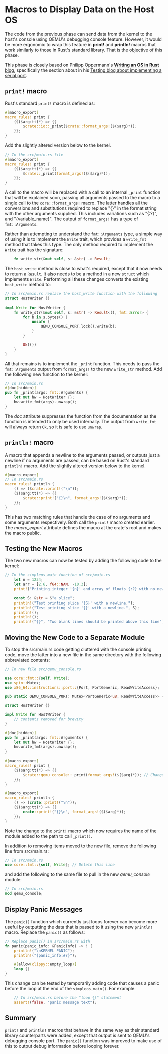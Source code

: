 # Macros to Display Data on the Host OS

The code from the previous phase can send data from the kernel to the host's console using QEMU's debugging console feature. However, it would be more ergonomic to wrap this feature in __print!__ and __println!__ macros that work similarly to those in Rust's standard library. That is the objective of this phase.

This phase is closely based on Philipp Oppermann's [__Writing an OS in Rust__ blog](https://os.phil-opp.com/), specifically the section about in his [Testing blog about implementing a serial port](https://os.phil-opp.com/testing/#serial-port).

## `print!` macro

Rust's standard `print!` macro is defined as:

```rust
#[macro_export]
macro_rules! print {
    ($($arg:tt)*) => {{
        $crate::io::_print($crate::format_args!($($arg)*));
    }};
}
```

Add the slightly altered version below to the kernel.
```rust
// In the src/main.rs file
#[macro_export]
macro_rules! print {
    ($($arg:tt)*) => {{
        $crate::_print(format_args!($($arg)*));
    }};
}
```

A call to the macro will be replaced with a call to an internal `_print` function that will be explained soon, passing all arguments passed to the macro to a single call to the `core::format_args!` macro. The latter handles all the conversions and substitutions required to replace "{}" in the format string with the other arguments supplied. This includes variations such as "{:?}", and "{variable_name}". The output of `format_args!` has a type of `fmt::Arguments`.

Rather than attempting to understand the `fmt::Arguments` type, a simple way of using it is to implement the `Write` trait, which provides a `write_fmt` method that takes this type. The only method required to implement the `Write` trait has the signature:
```rust
    fn write_str(&mut self, s: &str) -> Result;
```

The `host_write` method is close to what's required, except that it now needs to return a `Result`. It also needs to be a method in a new `struct` which implements `Write`. Performing all these changes converts the existing `host_write` method to:

```rust
// In src/main.rs replace the host_write function with the following
struct HostWriter {}

impl Write for HostWriter {
    fn write_str(&mut self, s: &str) -> Result<(), fmt::Error> {
        for b in s.bytes() {
            unsafe {
                QEMU_CONSOLE_PORT.lock().write(b);
            }
        }

        Ok(())
    }
}
```

All that remains is to implement the `_print` function. This needs to pass the `fmt::Arguments` output from `format_args!` to the new `write_str` method. Add the following new function to the kernel:

```rust
// In src/main.rs 
#[doc(hidden)]
pub fn _print(args: fmt::Arguments) {
    let mut hw = HostWriter {};
    hw.write_fmt(args).unwrap();
}
```

The _doc_ attribute suppresses the function from the documentation as the function is intended to only be used internally. The output from `write_fmt` will always return `Ok`, so it is safe to use `unwrap`.

## `println!` macro

A macro that appends a newline to the arguments passed, or outputs just a newline if no arguments are passed, can be based on Rust's standard `println!` macro. Add the slightly altered version below to the kernel.

```rust
#[macro_export]
// In src/main.rs 
macro_rules! println {
    () => ($crate::print!("\n"));
    ($($arg:tt)*) => {{
        $crate::print!("{}\n", format_args!($($arg)*));
    }};
}
```

This has two matching rules that handle the case of no arguments and some arguments respectively. Both call the `print!` macro created earlier. The _macro_export_ attribute defines the macro at the crate's root and makes the macro public.

## Testing the New Macros

The two new macros can now be tested by adding the following code to the kernel:

```rust
// In the simpleos_main function of src/main.rs
    let n = 1234;
    let arr = [2.6, f64::NAN, -10.3];
    print!("Printing integer '{n}' and array of floats {:?} with no newline. ", arr);

    const S: &str = &"a slice";
    println!("Test printing slice '{S}' with a newline.");
    println!("Test printing slice '{}' with a newline.", S);
    println!();
    println!();
    println!("{}", "Two blank lines should be printed above this line");
```

## Moving the New Code to a Separate Module

To stop the src/main.rs code getting cluttered with the console printing code, move the latter into a new file in the same directory with the following abbreviated contents:

```rust
// In new file src/qemu_console.rs

use core::fmt::{self, Write};
use spin::Mutex;
use x86_64::instructions::port::{Port, PortGeneric, ReadWriteAccess};

pub static QEMU_CONSOLE_PORT: Mutex<PortGeneric<u8, ReadWriteAccess>> = Mutex::new(Port::new(0xE9));

struct HostWriter {}

impl Write for HostWriter {
    // contents removed for brevity
}

#[doc(hidden)]
pub fn _print(args: fmt::Arguments) {
    let mut hw = HostWriter {};
    hw.write_fmt(args).unwrap();
}

#[macro_export]
macro_rules! print {
    ($($arg:tt)*) => {{
        $crate::qemu_console::_print(format_args!($($arg)*)); // Changed code
    }};
}

#[macro_export]
macro_rules! println {
    () => (crate::print!("\n"));
    ($($arg:tt)*) => {{
        crate::print!("{}\n", format_args!($($arg)*));
    }};
}
```

Note the change to the `print!` macro which now requires the name of the module added to the path to call `_print()`.

In addition to removing items moved to the new file, remove the following line from src/main.rs:
```rust
// In src/main.rs
use core::fmt::{self, Write}; // Delete this line
```

and add the following to the same file to pull in the new _qemu_console_ module:
```rust
// In src/main.rs
mod qemu_console;
```

## Display Panic Messages

The `panic()` function which currently just loops forever can become more useful by outputting the data that is passed to it using the new `println!` macro. Replace the `panic()`  as follows:

```rust
// Replace panic() in src/main.rs with
fn panic(panic_info: &PanicInfo) -> ! {
    println!("\nKERNEL PANIC");
    println!("{panic_info:#?}");

    #[allow(clippy::empty_loop)]
    loop {}
}
```

This change can be tested by temporarily adding code that causes a panic before the loop at the end of the `simpleos_main()`. For example:
```rust
    // In src/main.rs before the "loop {}" statement
    assert!(false, "panic message text");
```

## Summary

`print!` and `println!` macros that behave in the same way as their standard library counterparts were added, except that output is sent to QEMU's debugging console port. The `panic()` function was improved to make use of this to output debug information before looping forever.
